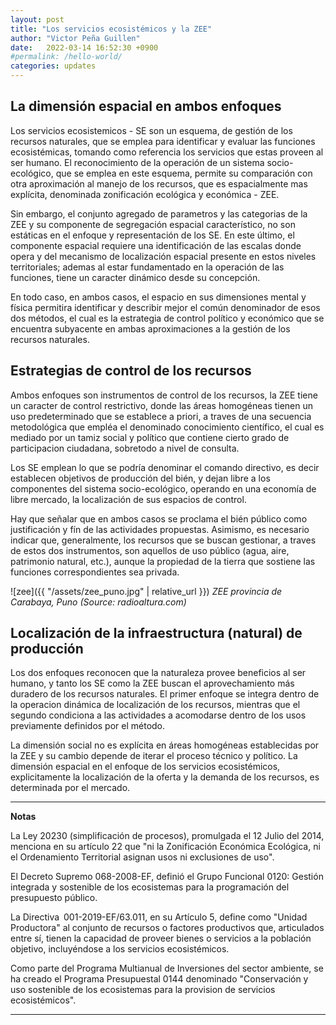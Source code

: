 ```yaml
---
layout: post
title: "Los servicios ecosistémicos y la ZEE"
author: "Victor Peña Guillen"
date:   2022-03-14 16:52:30 +0900
#permalink: /hello-world/
categories: updates
---
```


## La dimensión espacial en ambos enfoques

Los servicios ecosistemicos - SE son un esquema, de gestión de los recursos naturales, que se emplea para identificar y evaluar las funciones ecosistémicas, tomando como referencia los servicios que estas proveen al ser humano. El reconocimiento de la operación de un sistema socio-ecológico, que se emplea en este esquema, permite su comparación con otra aproximación al manejo de los recursos, que es espacialmente mas explícita, denominada zonificación ecológica y económica - ZEE.

Sin embargo, el conjunto agregado de parametros y las categorias de la ZEE y su componente de segregación espacial característico, no son estáticas en el enfoque y representación de los SE. En este último, el componente espacial requiere una identificación de las escalas donde opera y del mecanismo de localización espacial presente en estos niveles territoriales; ademas al estar fundamentado en la operación de las funciones, tiene un caracter dinámico desde su concepción.

En todo caso, en ambos casos, el espacio en sus dimensiones mental y física  permitira identificar y describir mejor el común denominador de esos dos métodos, el cual es la estrategia de control político y económico que se encuentra subyacente en ambas aproximaciones a la gestión de los recursos naturales.

## Estrategias de control de los recursos

Ambos enfoques son instrumentos de control de los recursos, la ZEE tiene un caracter de control restrictivo, donde las áreas homogéneas tienen un uso predeterminado que se establece a priori, a traves de una secuencia metodológica que empléa el denominado conocimiento científico, el cual es mediado por un tamiz social y político que contiene cierto grado de participacion ciudadana, sobretodo a nivel de consulta.

Los SE emplean lo que se podría denominar el comando directivo, es decir establecen objetivos de producción del bién, y dejan libre a los componentes del sistema socio-ecológico, operando en una economía de libre mercado, la localización de sus espacios de control.

Hay que señalar que en ambos casos se proclama el bién público como justificación y fín de las actividades propuestas. Asimismo, es necesario indicar que, generalmente, los recursos que se buscan gestionar, a traves de estos dos instrumentos, son aquellos de uso público (agua, aire, patrimonio natural, etc.), aunque la propiedad de la tierra que sostiene las funciones correspondientes sea privada.

![zee]({{ "/assets/zee_puno.jpg" | relative_url }})
*ZEE provincia de Carabaya, Puno (Source: radioaltura.com)*

## Localización de la infraestructura (natural) de producción

Los dos enfoques reconocen que la naturaleza provee beneficios al ser humano, y tanto los SE como la ZEE buscan el aprovechamiento más duradero de los recursos naturales. El primer enfoque se integra dentro de la operacion dinámica de localización de los recursos, mientras que el segundo condiciona a las actividades a acomodarse dentro de los usos previamente definidos por el método.

La dimensión social no es explícita en áreas homogéneas establecidas por la ZEE y su cambio depende de iterar el proceso técnico y político. La dimensión espacial en el enfoque de los servicios ecosistémicos,  explicitamente la localización de la oferta y la demanda de los recursos, es determinada por el mercado.

---
**Notas**

La Ley 20230 (simplificación de procesos), promulgada el 12 Julio del 2014, menciona en su artículo 22 que "ni la Zonificación Económica Ecológica, ni el
Ordenamiento Territorial asignan usos ni exclusiones de uso".

El Decreto Supremo 068-2008-EF, definió el Grupo Funcional 0120: Gestión integrada y sostenible de los ecosistemas para la programación del presupuesto público.

La Directiva 001-2019-EF/63.011, en su Artículo 5, define como "Unidad Productora" al conjunto de recursos o factores productivos que, articulados entre sí, tienen la capacidad de proveer bienes o servicios a la población objetivo, incluyéndose a los servicios ecosistémicos.

Como parte del Programa Multianual de Inversiones del sector ambiente, se ha creado el Programa Presupuestal 0144 denominado "Conservación y uso sostenible de los ecosistemas para la provision de servicios ecosistémicos".

---
